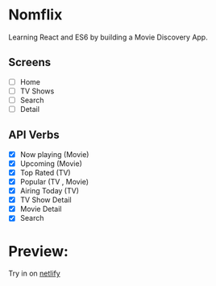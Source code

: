 # Nomflix

Learning React and ES6 by building a Movie Discovery App.

## Screens

- [ ] Home
- [ ] TV Shows
- [ ] Search
- [ ] Detail

## API Verbs

- [x] Now playing (Movie)
- [x] Upcoming (Movie)
- [x] Top Rated (TV)
- [x] Popular (TV , Movie)
- [x] Airing Today (TV)
- [x] TV Show Detail
- [x] Movie Detail
- [x] Search

# Preview:

Try in on [netlify](https://elated-boyd-b85d07.netlify.com/#/search)
